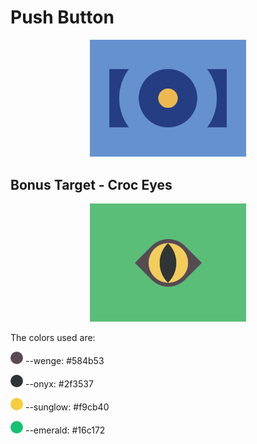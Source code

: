 # Push Button

<p align="center">
  <img src="../../assets/1/3.png" alt="Push Button" width="250px" >
</p>


## Bonus Target - Croc Eyes

<p align="center">
  <img src="../../assets/1/3s.png" alt="Croc Eyes" width="250px" >
</p>

The colors used are:

<span style="display:inline-block;background:#584b53;border-radius:50%;width:20px;height:20px;"></span> --wenge: #584b53

<span style="display:inline-block;background:#2f3537;border-radius:50%;width:20px;height:20px;"></span> --onyx: #2f3537

<span style="display:inline-block;background:#f9cb40;border-radius:50%;width:20px;height:20px;"></span> --sunglow: #f9cb40

<span style="display:inline-block;background:#16c172;border-radius:50%;width:20px;height:20px;"></span> --emerald: #16c172







